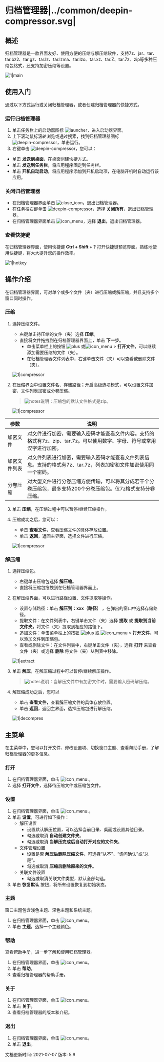 # 归档管理器|../common/deepin-compressor.svg|

## 概述


归档管理器是一款界面友好、使用方便的压缩与解压缩软件，支持7z、jar、tar、tar.bz2、tar.gz、tar.lz、tar.lzma、tar.lzo、tar.xz、tar.Z、tar.7z、zip等多种压缩包格式，还支持加密压缩等设置。

![1|main](jpg/main.png)



## 使用入门

通过以下方式运行或关闭归档管理器，或者创建归档管理器的快捷方式。

### 运行归档管理器

1. 单击任务栏上的启动器图标 ![launcher](icon/deepin-launcher.svg)，进入启动器界面。
2. 上下滚动鼠标滚轮浏览或通过搜索，找到归档管理器图标 ![deepin-compressor](icon/deepin-compressor.svg)，单击运行。
3. 右键单击 ![deepin-compressor](icon/deepin-compressor.svg)，您可以：
 - 单击 **发送到桌面**，在桌面创建快捷方式。
 - 单击 **发送到任务栏**，将应用程序固定到任务栏。
 - 单击 **开机自动启动**，将应用程序添加到开机启动项，在电脑开机时自动运行该应用。


### 关闭归档管理器

- 在归档管理器界面单击  ![close_icon](icon/close_icon.svg)，退出归档管理器。
- 在任务栏右键单击 ![deepin-compressor](icon/deepin-compressor.svg)，选择 **关闭所有**，退出归档管理器。
- 在归档管理器界面单击 ![icon_menu](icon/icon_menu.svg)，选择 **退出**，退出归档管理器。

### 查看快捷键

在归档管理器界面，使用快捷键 **Ctrl + Shift + ?** 打开快捷键预览界面。熟练地使用快捷键，将大大提升您的操作效率。

![1|hotkey](jpg/hotkey.png)

## 操作介绍
在归档管理器界面，可对单个或多个文件（夹）进行压缩或解压缩，并且支持多个窗口同时操作。

### 压缩

1. 选择压缩文件。

   + 右键单击待压缩的文件（夹）选择 **压缩**。
   + 直接将文件拖拽到在归档管理器界面上，单击 **下一步**。
      - 单击菜单栏上的按钮 ![plus](icon/icon_plus.svg) 或![icon_menu](icon/icon_menu.svg) > **打开文件**，可以继续添加需要压缩的文件（夹）。
      - 在归档管理器文件列表中，右键单击文件（夹）可以查看或删除文件（夹）。

   ![1|compressor](jpg/compress_add.png)

2. 在压缩界面中设置文件名、存储路径；开启高级选项模式，可以设置文件加密、文件列表加密或分卷压缩。

   > ![notes](icon/notes.svg)说明：压缩包的默认文件格式是zip。

   ![1|compressor](jpg/compress_file.png)

| 参数         | 说明                                                         |
| ------------ | ------------------------------------------------------------ |
| 加密文件     | 对文件进行加密，需要输入密码才能查看文件内容。支持的格式有7z、zip、tar.7z。可以使用数字、字母、符号或常用汉字进行加密。 |
| 加密文件列表 | 对文件列表进行加密，需要输入密码才能查看文件列表信息。支持的格式有7z、tar.7z，列表加密和文件加密使用同一个密码。 |
| 分卷压缩     | 对大型文件进行分卷压缩方便传输，可以将其分成若干个分卷压缩包，最多支持200个分卷压缩包。仅7z格式支持分卷压缩。 |

3. 单击 **压缩**，在压缩过程中可以暂停/继续压缩操作。
4. 压缩成功之后，您可以：
   - 单击 **查看文件**，查看压缩文件的具体存放位置。
   - 单击 **返回**，返回主界面，选择文件进行压缩。
   

   ![1|compressor](jpg/compress_success.png)


### 解压缩

1. 选择压缩包。

   + 右键单击压缩包选择 **解压缩**。
   + 直接将压缩包拖拽到在归档管理器界面上。
2. 在解压缩界面，可以进行路径设置、文件提取等操作。
   - 设置存储路径：单击 **解压到：xxx（路径）** ，在弹出的窗口中选择存储路径。
   - 提取文件：在文件列表中，右键单击文件（夹）选择 **提取** 或 **提取到当前文件夹**，将文件（夹）提取到相应的路径下。
   - 追加文件：单击菜单栏上的按钮 ![plus](icon/icon_plus.svg) 或 ![icon_menu](icon/icon_menu.svg) > **打开文件**，可以添加文件到压缩包。
   - 查看或删除文件：在文件列表中，右键单击文件（夹），选择 **打开** 来查看文件（夹）或选择 **删除** 将文件（夹）从列表中移除。

   ![1|extract](jpg/extract.png)
   
3. 单击 **解压**，在解压缩过程中可以暂停/继续解压操作。

   > ![notes](icon/notes.svg)说明：当解压文件中有加密文件时，需要输入密码解压缩。

4. 解压缩成功之后，您可以
   - 单击 **查看文件**，查看解压缩文件的具体存放位置。
   - 单击 **返回**，返回主界面，选择压缩包进行解压缩。

   ![1|decompres](jpg/decompress_success.png)


## 主菜单

在主菜单中，您可以打开文件、修改设置项、切换窗口主题、查看帮助手册，了解归档管理器的更多信息。

### 打开
1. 在归档管理器界面，单击  ![icon_menu](icon/icon_menu.svg) 。
2. 选择 **打开文件**，选择待压缩文件或压缩包文件。

### 设置

1. 在归档管理器界面，单击  ![icon_menu](icon/icon_menu.svg) 。
2. 单击 **设置**，可进行如下操作：
   - 解压设置
     + 设置默认解压位置，可以选择当前目录、桌面或设置其他目录。
     + 勾选或取消 **自动创建文件夹**。
     + 勾选或取消 **当解压完成后自动打开对应的文件夹**。
   - 文件管理设置
     + 设置是否 **解压后删除压缩文件**，可选择“从不”、“询问确认”或“总是”。
     + 勾选或取消 **压缩后删除原来的文件**。
   - 关联文件设置
     + 勾选或取消关联文件类型，默认全部勾选。
3. 单击 **恢复默认** 按钮，将所有设置恢复到初始状态。


### 主题

窗口主题包含浅色主题、深色主题和系统主题。

1. 在归档管理器界面，单击 ![icon_menu](icon/icon_menu.svg)。
2. 单击 **主题**，选择一个主题颜色。

### 帮助

查看帮助手册，进一步了解和使用归档管理器。

1. 在归档管理器界面，单击 ![icon_menu](icon/icon_menu.svg)。
2. 单击 **帮助**。
3. 查看归档管理器的帮助手册。


### 关于

1. 在归档管理器界面，单击 ![icon_menu](icon/icon_menu.svg)。
2. 单击 **关于**。
3. 查看归档管理器的版本和介绍。

### 退出

1. 在归档管理器界面，单击 ![icon_menu](icon/icon_menu.svg)。
2. 单击 **退出**。

<div class="version-info"><span>文档更新时间: 2021-07-07</span><span> 版本: 5.9</span></div>